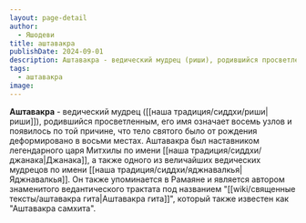 ```yaml
---
layout: page-detail
author:
  - Яшодеви
title: аштавакра
publishDate: 2024-09-01
description: Аштавакра - ведический мудрец (риши), родившийся просветленным, его имя означает восемь узлов и появилось по той причине, что тело святого было от рождения деформировано в восьми местах. Аштавакра был наставником легендарного царя Митхилы по имени Джанака, а также одного из величайших ведических мудрецов по имени Яджнавалкья. Он также упоминается в Рамаяне и является автором знаменитого ведантического трактата под названием Аштавакра гита, который также известен как Аштавакра самхита.
tags:
  - аштавакра
image:
---
```

**Аштавакра** - ведический мудрец ([[наша традиция/сиддхи/риши|риши]]), родившийся просветленным, его имя означает восемь узлов и появилось по той причине, что тело святого было от рождения деформировано в восьми местах. Аштавакра был наставником легендарного царя Митхилы по имени [[наша традиция/сиддхи/джанака|Джанака]], а также одного из величайших ведических мудрецов по имени [[наша традиция/сиддхи/яджнавалкья|Яджнавалкья]]. Он также упоминается в Рамаяне и является автором знаменитого ведантического трактата под названием "[[wiki/священные тексты/аштавакра гита|Аштавакра гита]]", который также известен как "Аштавакра самхита".

